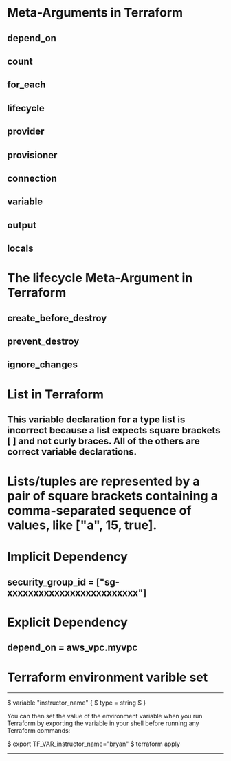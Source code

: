 # Meta-Arguments in Terraform

## depend_on
## count
## for_each
## lifecycle
## provider
## provisioner
## connection
## variable
## output
## locals


# The lifecycle Meta-Argument in Terraform


## create_before_destroy
## prevent_destroy
## ignore_changes

# List in Terraform
## This variable declaration for a type list is incorrect because a list expects square brackets [ ] and not curly braces. All of the others are correct variable declarations.

# Lists/tuples are represented by a pair of square brackets containing a comma-separated sequence of values, like ["a", 15, true].

# Implicit Dependency

## security_group_id = ["sg-xxxxxxxxxxxxxxxxxxxxxxxxx"]

# Explicit Dependency

## depend_on = aws_vpc.myvpc

# Terraform environment varible set

****************************************************

$ variable "instructor_name" {
$  type = string
$ }

You can then set the value of the environment variable when you run Terraform by exporting the variable in your shell before running any Terraform commands:

$ export TF_VAR_instructor_name="bryan"
$ terraform apply
****************************************************


